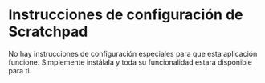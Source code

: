 # Instrucciones de configuración de Scratchpad

No hay instrucciones de configuración especiales para que esta aplicación funcione. Simplemente instálala y toda su funcionalidad estará disponible para ti.
